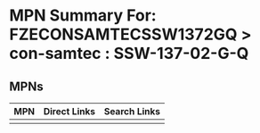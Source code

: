 



# MPN Summary For: FZECONSAMTECSSW1372GQ > con-samtec : SSW-137-02-G-Q

## MPNs
  

|MPN|Direct Links|Search Links|
| :--- | :--- | :--- |
||||
